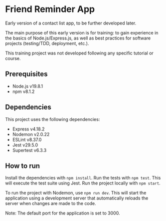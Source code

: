 # Friend Reminder App

Early version of a contact list app, to be further developed later.

The main purpose of this early version is for training: to gain experience in the basics of Node.js/Express.js, as well as best practices for software projects (testing/TDD, deployment, etc.).

This training project was not developed following any specific tutorial or course.

## Prerequisites
* Node.js v19.8.1
* npm v8.1.2

## Dependencies
This project uses the following dependencies:
* Express v4.18.2
* Nodemon v2.0.22
* ESLint v8.37.0
* Jest v29.5.0
* Supertest v6.3.3

## How to run

Install the dependencies with `npm install`.
Run the tests with `npm test`. This will execute the test suite using Jest.
Run the project locally with `npm start`.

To run the project with Nodemon, use `npm run dev`.
This will start the application using a development server that automatically reloads the server when changes are made to the code.

Note: The default port for the application is set to 3000.
